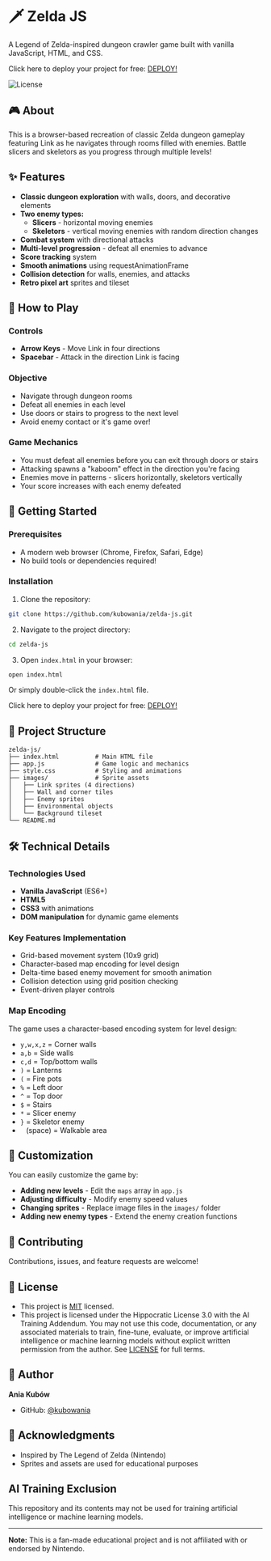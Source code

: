 # 🗡️ Zelda JS
A Legend of Zelda-inspired dungeon crawler game built with vanilla JavaScript, HTML, and CSS.

Click here to deploy your project for free: [DEPLOY!](https://bit.ly/sevalla-deploy)

![License](https://img.shields.io/badge/license-MIT-blue.svg)

## 🎮 About

This is a browser-based recreation of classic Zelda dungeon gameplay featuring Link as he navigates through rooms filled with enemies. Battle slicers and skeletors as you progress through multiple levels!

## ✨ Features

- **Classic dungeon exploration** with walls, doors, and decorative elements
- **Two enemy types:**
  - **Slicers** - horizontal moving enemies
  - **Skeletors** - vertical moving enemies with random direction changes
- **Combat system** with directional attacks
- **Multi-level progression** - defeat all enemies to advance
- **Score tracking** system
- **Smooth animations** using requestAnimationFrame
- **Collision detection** for walls, enemies, and attacks
- **Retro pixel art** sprites and tileset

## 🎯 How to Play

### Controls
- **Arrow Keys** - Move Link in four directions
- **Spacebar** - Attack in the direction Link is facing

### Objective
- Navigate through dungeon rooms
- Defeat all enemies in each level
- Use doors or stairs to progress to the next level
- Avoid enemy contact or it's game over!

### Game Mechanics
- You must defeat all enemies before you can exit through doors or stairs
- Attacking spawns a "kaboom" effect in the direction you're facing
- Enemies move in patterns - slicers horizontally, skeletors vertically
- Your score increases with each enemy defeated

## 🚀 Getting Started

### Prerequisites
- A modern web browser (Chrome, Firefox, Safari, Edge)
- No build tools or dependencies required!

### Installation

1. Clone the repository:
```bash
git clone https://github.com/kubowania/zelda-js.git
```

2. Navigate to the project directory:
```bash
cd zelda-js
```

3. Open `index.html` in your browser:
```bash
open index.html
```

Or simply double-click the `index.html` file.

Click here to deploy your project for free: [DEPLOY!](https://bit.ly/sevalla-deploy)

## 📁 Project Structure

```
zelda-js/
├── index.html          # Main HTML file
├── app.js              # Game logic and mechanics
├── style.css           # Styling and animations
├── images/             # Sprite assets
│   ├── Link sprites (4 directions)
│   ├── Wall and corner tiles
│   ├── Enemy sprites
│   ├── Environmental objects
│   └── Background tileset
└── README.md
```

## 🛠️ Technical Details

### Technologies Used
- **Vanilla JavaScript** (ES6+)
- **HTML5**
- **CSS3** with animations
- **DOM manipulation** for dynamic game elements

### Key Features Implementation
- Grid-based movement system (10x9 grid)
- Character-based map encoding for level design
- Delta-time based enemy movement for smooth animation
- Collision detection using grid position checking
- Event-driven player controls

### Map Encoding
The game uses a character-based encoding system for level design:
- `y,w,x,z` = Corner walls
- `a,b` = Side walls
- `c,d` = Top/bottom walls
- `)` = Lanterns
- `(` = Fire pots
- `%` = Left door
- `^` = Top door
- `$` = Stairs
- `*` = Slicer enemy
- `}` = Skeletor enemy
- ` ` (space) = Walkable area

## 🎨 Customization

You can easily customize the game by:
- **Adding new levels** - Edit the `maps` array in `app.js`
- **Adjusting difficulty** - Modify enemy speed values
- **Changing sprites** - Replace image files in the `images/` folder
- **Adding new enemy types** - Extend the enemy creation functions

## 🤝 Contributing

Contributions, issues, and feature requests are welcome!

## 📝 License

- This project is [MIT](LICENSE) licensed.
- This project is licensed under the Hippocratic License 3.0 with the AI Training Addendum. You may not use this code, documentation, or any associated materials to train, fine-tune, evaluate, or improve artificial intelligence or machine learning models without explicit written permission from the author. See [LICENSE](https://firstdonoharm.dev/) for full terms.


## 👤 Author

**Ania Kubów**
- GitHub: [@kubowania](https://github.com/kubowania)

## 🙏 Acknowledgments

- Inspired by The Legend of Zelda (Nintendo)
- Sprites and assets are used for educational purposes

## AI Training Exclusion
This repository and its contents may not be used for training artificial intelligence or machine learning models.

---

**Note:** This is a fan-made educational project and is not affiliated with or endorsed by Nintendo.



